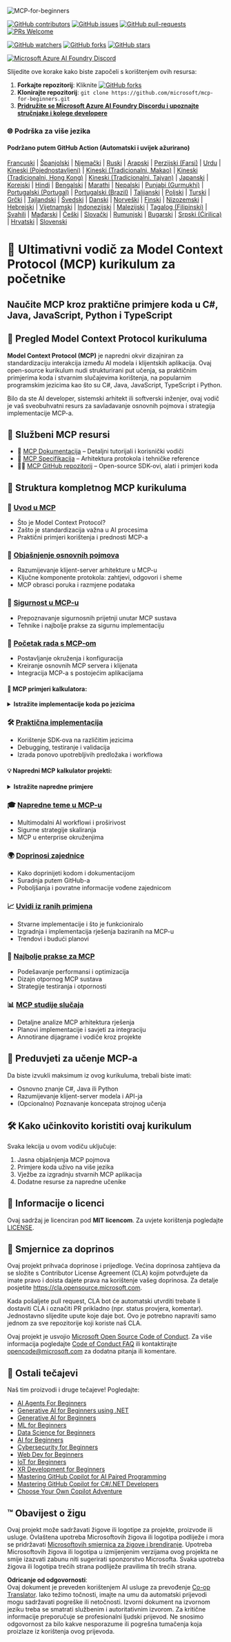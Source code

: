 <!--
CO_OP_TRANSLATOR_METADATA:
{
  "original_hash": "ce7bdf442957a1b4876032fd8ac80617",
  "translation_date": "2025-05-19T11:06:37+00:00",
  "source_file": "README.md",
  "language_code": "hr"
}
-->
![MCP-for-beginners](../../translated_images/mcp-beginners.2ce2b317996369ff66c5b72e25eff9d4288ab2741fc70c0b4e523d1ae1e249fd.hr.png)

[![GitHub contributors](https://img.shields.io/github/contributors/microsoft/mcp-for-beginners.svg)](https://GitHub.com/microsoft/mcp-for-beginners/graphs/contributors)
[![GitHub issues](https://img.shields.io/github/issues/microsoft/mcp-for-beginners.svg)](https://GitHub.com/microsoft/mcp-for-beginners/issues)
[![GitHub pull-requests](https://img.shields.io/github/issues-pr/microsoft/mcp-for-beginners.svg)](https://GitHub.com/microsoft/mcp-for-beginners/pulls)
[![PRs Welcome](https://img.shields.io/badge/PRs-welcome-brightgreen.svg?style=flat-square)](http://makeapullrequest.com)

[![GitHub watchers](https://img.shields.io/github/watchers/microsoft/mcp-for-beginners.svg?style=social&label=Watch)](https://GitHub.com/microsoft/mcp-for-beginners/watchers)
[![GitHub forks](https://img.shields.io/github/forks/microsoft/mcp-for-beginners.svg?style=social&label=Fork)](https://GitHub.com/microsoft/mcp-for-beginners/network)
[![GitHub stars](https://img.shields.io/github/stars/microsoft/mcp-for-beginners?style=social&label=Star)](https://GitHub.com/microsoft/mcp-for-beginners/stargazers)


[![Microsoft Azure AI Foundry Discord](https://dcbadge.vercel.app/api/server/ByRwuEEgH4)](https://discord.com/invite/ByRwuEEgH4)


Slijedite ove korake kako biste započeli s korištenjem ovih resursa:
1. **Forkajte repozitorij**: Kliknite [![GitHub forks](https://img.shields.io/github/forks/microsoft/mcp-for-beginners.svg?style=social&label=Fork)](https://GitHub.com/microsoft/mcp-for-beginners/network)
2. **Klonirajte repozitorij**:   `git clone https://github.com/microsoft/mcp-for-beginners.git`
3. [**Pridružite se Microsoft Azure AI Foundry Discordu i upoznajte stručnjake i kolege developere**](https://discord.com/invite/ByRwuEEgH4)


### 🌐 Podrška za više jezika

#### Podržano putem GitHub Action (Automatski i uvijek ažurirano)
[Francuski](../fr/README.md) | [Španjolski](../es/README.md) | [Njemački](../de/README.md) | [Ruski](../ru/README.md) | [Arapski](../ar/README.md) | [Perzijski (Farsi)](../fa/README.md) | [Urdu](../ur/README.md) | [Kineski (Pojednostavljeni)](../zh/README.md) | [Kineski (Tradicionalni, Makao)](../mo/README.md) | [Kineski (Tradicionalni, Hong Kong)](../hk/README.md) | [Kineski (Tradicionalni, Tajvan)](../tw/README.md) | [Japanski](../ja/README.md) | [Korejski](../ko/README.md) | [Hindi](../hi/README.md) | [Bengalski](../bn/README.md) | [Marathi](../mr/README.md) | [Nepalski](../ne/README.md) | [Punjabi (Gurmukhi)](../pa/README.md) | [Portugalski (Portugal)](../pt/README.md) | [Portugalski (Brazil)](../br/README.md) | [Talijanski](../it/README.md) | [Poljski](../pl/README.md) | [Turski](../tr/README.md) | [Grčki](../el/README.md) | [Tajlandski](../th/README.md) | [Švedski](../sv/README.md) | [Danski](../da/README.md) | [Norveški](../no/README.md) | [Finski](../fi/README.md) | [Nizozemski](../nl/README.md) | [Hebrejski](../he/README.md) | [Vijetnamski](../vi/README.md) | [Indonezijski](../id/README.md) | [Malezijski](../ms/README.md) | [Tagalog (Filipinski)](../tl/README.md) | [Svahili](../sw/README.md) | [Mađarski](../hu/README.md) | [Češki](../cs/README.md) | [Slovački](../sk/README.md) | [Rumunjski](../ro/README.md) | [Bugarski](../bg/README.md) | [Srpski (Ćirilica)](../sr/README.md) | [Hrvatski](./README.md) | [Slovenski](../sl/README.md)
# 🚀 Ultimativni vodič za Model Context Protocol (MCP) kurikulum za početnike

## **Naučite MCP kroz praktične primjere koda u C#, Java, JavaScript, Python i TypeScript**

## 🧠 Pregled Model Context Protocol kurikuluma

**Model Context Protocol (MCP)** je napredni okvir dizajniran za standardizaciju interakcija između AI modela i klijentskih aplikacija. Ovaj open-source kurikulum nudi strukturirani put učenja, sa praktičnim primjerima koda i stvarnim slučajevima korištenja, na popularnim programskim jezicima kao što su C#, Java, JavaScript, TypeScript i Python.

Bilo da ste AI developer, sistemski arhitekt ili softverski inženjer, ovaj vodič je vaš sveobuhvatni resurs za savladavanje osnovnih pojmova i strategija implementacije MCP-a.

## 🔗 Službeni MCP resursi

- 📘 [MCP Dokumentacija](https://modelcontextprotocol.io/) – Detaljni tutorijali i korisnički vodiči  
- 📜 [MCP Specifikacija](https://spec.modelcontextprotocol.io/) – Arhitektura protokola i tehničke reference  
- 🧑‍💻 [MCP GitHub repozitorij](https://github.com/modelcontextprotocol) – Open-source SDK-ovi, alati i primjeri koda  

## 🧭 Struktura kompletnog MCP kurikuluma

### 📌 [Uvod u MCP](./00-Introduction/README.md)

- Što je Model Context Protocol?  
- Zašto je standardizacija važna u AI procesima  
- Praktični primjeri korištenja i prednosti MCP-a  

### 🧩 [Objašnjenje osnovnih pojmova](./01-CoreConcepts/README.md)

- Razumijevanje klijent-server arhitekture u MCP-u  
- Ključne komponente protokola: zahtjevi, odgovori i sheme  
- MCP obrasci poruka i razmjene podataka  

### 🔐 [Sigurnost u MCP-u](./02-Security/readme.md)

- Prepoznavanje sigurnosnih prijetnji unutar MCP sustava  
- Tehnike i najbolje prakse za sigurnu implementaciju  

### 🚀 [Početak rada s MCP-om](./03-GettingStarted/README.md)

- Postavljanje okruženja i konfiguracija  
- Kreiranje osnovnih MCP servera i klijenata  
- Integracija MCP-a s postojećim aplikacijama  

#### 🧮 MCP primjeri kalkulatora:  
<details>
  <summary><strong>Istražite implementacije koda po jezicima</strong></summary>

  - [Primjer MCP servera u C#](./03-GettingStarted/samples/csharp/README.md)  
  - [Java MCP kalkulator](./03-GettingStarted/samples/java/calculator/README.md)  
  - [JavaScript MCP demo](./03-GettingStarted/samples/javascript/README.md)  
  - [Python MCP server](../../03-GettingStarted/samples/python/mcp_calculator_server.py)  
  - [TypeScript MCP primjer](./03-GettingStarted/samples/typescript/README.md)  

</details>

### 🛠️ [Praktična implementacija](./04-PracticalImplementation/README.md)

- Korištenje SDK-ova na različitim jezicima  
- Debugging, testiranje i validacija  
- Izrada ponovo upotrebljivih predložaka i workflowa  

#### 💡 Napredni MCP kalkulator projekti:  
<details>
  <summary><strong>Istražite napredne primjere</strong></summary>

  - [Napredni C# primjer](./04-PracticalImplementation/samples/csharp/README.md)  
  - [Java aplikacija u kontejneru](./04-PracticalImplementation/samples/java/containerapp/README.md)  
  - [Napredni JavaScript primjer](./04-PracticalImplementation/samples/javascript/README.md)  
  - [Python složena implementacija](../../04-PracticalImplementation/samples/python/mcp_sample.py)  
  - [TypeScript kontejnerski primjer](./04-PracticalImplementation/samples/typescript/README.md)  

</details>

### 🎓 [Napredne teme u MCP-u](./05-AdvancedTopics/README.md)

- Multimodalni AI workflowi i proširivost  
- Sigurne strategije skaliranja  
- MCP u enterprise okruženjima  

### 🌍 [Doprinosi zajednice](./06-CommunityContributions/README.md)

- Kako doprinijeti kodom i dokumentacijom  
- Suradnja putem GitHub-a  
- Poboljšanja i povratne informacije vođene zajednicom  

### 📈 [Uvidi iz ranih primjena](./07-CaseStudies/README.md)

- Stvarne implementacije i što je funkcioniralo  
- Izgradnja i implementacija rješenja baziranih na MCP-u  
- Trendovi i budući planovi  

### 📏 [Najbolje prakse za MCP](./08-BestPractices/README.md)

- Podešavanje performansi i optimizacija  
- Dizajn otpornog MCP sustava  
- Strategije testiranja i otpornosti  

### 📊 [MCP studije slučaja](./09-CaseStudy/Readme.md)

- Detaljne analize MCP arhitektura rješenja  
- Planovi implementacije i savjeti za integraciju  
- Annotirane dijagrame i vodiče kroz projekte  

## 🎯 Preduvjeti za učenje MCP-a

Da biste izvukli maksimum iz ovog kurikuluma, trebali biste imati:

- Osnovno znanje C#, Java ili Python  
- Razumijevanje klijent-server modela i API-ja  
- (Opcionalno) Poznavanje koncepata strojnog učenja  

## 🛠️ Kako učinkovito koristiti ovaj kurikulum

Svaka lekcija u ovom vodiču uključuje:

1. Jasna objašnjenja MCP pojmova  
2. Primjere koda uživo na više jezika  
3. Vježbe za izgradnju stvarnih MCP aplikacija  
4. Dodatne resurse za napredne učenike  

## 📜 Informacije o licenci

Ovaj sadržaj je licenciran pod **MIT licencom**. Za uvjete korištenja pogledajte [LICENSE](../../LICENSE).

## 🤝 Smjernice za doprinos

Ovaj projekt prihvaća doprinose i prijedloge. Većina doprinosa zahtijeva da se složite s Contributor License Agreement (CLA) kojim potvrđujete da imate pravo i doista dajete prava na korištenje vašeg doprinosa. Za detalje posjetite <https://cla.opensource.microsoft.com>.

Kada pošaljete pull request, CLA bot će automatski utvrditi trebate li dostaviti CLA i označiti PR prikladno (npr. status provjera, komentar). Jednostavno slijedite upute koje daje bot. Ovo je potrebno napraviti samo jednom za sve repozitorije koji koriste naš CLA.

Ovaj projekt je usvojio [Microsoft Open Source Code of Conduct](https://opensource.microsoft.com/codeofconduct/). Za više informacija pogledajte [Code of Conduct FAQ](https://opensource.microsoft.com/codeofconduct/faq/) ili kontaktirajte [opencode@microsoft.com](mailto:opencode@microsoft.com) za dodatna pitanja ili komentare.

## 🎒 Ostali tečajevi  
Naš tim proizvodi i druge tečajeve! Pogledajte:

- [AI Agents For Beginners](https://github.com/microsoft/ai-agents-beginners?WT.mc_id=academic-105485-koreyst)  
- [Generative AI for Beginners using .NET](https://github.com/microsoft/Generative-AI-for-beginners-dotnet?WT.mc_id=academic-105485-koreyst)  
- [Generative AI for Beginners](https://github.com/microsoft/generative-ai-for-beginners?WT.mc_id=academic-105485-koreyst)
- [ML for Beginners](https://aka.ms/ml-beginners?WT.mc_id=academic-105485-koreyst)
- [Data Science for Beginners](https://aka.ms/datascience-beginners?WT.mc_id=academic-105485-koreyst)
- [AI for Beginners](https://aka.ms/ai-beginners?WT.mc_id=academic-105485-koreyst)
- [Cybersecurity for Beginners](https://github.com/microsoft/Security-101??WT.mc_id=academic-96948-sayoung)
- [Web Dev for Beginners](https://aka.ms/webdev-beginners?WT.mc_id=academic-105485-koreyst)
- [IoT for Beginners](https://aka.ms/iot-beginners?WT.mc_id=academic-105485-koreyst)
- [XR Development for Beginners](https://github.com/microsoft/xr-development-for-beginners?WT.mc_id=academic-105485-koreyst)
- [Mastering GitHub Copilot for AI Paired Programming](https://aka.ms/GitHubCopilotAI?WT.mc_id=academic-105485-koreyst)
- [Mastering GitHub Copilot for C#/.NET Developers](https://github.com/microsoft/mastering-github-copilot-for-dotnet-csharp-developers?WT.mc_id=academic-105485-koreyst)
- [Choose Your Own Copilot Adventure](https://github.com/microsoft/CopilotAdventures?WT.mc_id=academic-105485-koreyst)


## ™️ Obavijest o žigu

Ovaj projekt može sadržavati žigove ili logotipe za projekte, proizvode ili usluge. Ovlaštena upotreba Microsoftovih
žigova ili logotipa podliježe i mora se pridržavati
[Microsoftovih smjernica za žigove i brendiranje](https://www.microsoft.com/legal/intellectualproperty/trademarks/usage/general).
Upotreba Microsoftovih žigova ili logotipa u izmijenjenim verzijama ovog projekta ne smije izazvati zabunu niti sugerirati sponzorstvo Microsofta.
Svaka upotreba žigova ili logotipa trećih strana podliježe pravilima tih trećih strana.

**Odricanje od odgovornosti**:  
Ovaj dokument je preveden korištenjem AI usluge za prevođenje [Co-op Translator](https://github.com/Azure/co-op-translator). Iako težimo točnosti, imajte na umu da automatski prijevodi mogu sadržavati pogreške ili netočnosti. Izvorni dokument na izvornom jeziku treba se smatrati službenim i autoritativnim izvorom. Za kritične informacije preporučuje se profesionalni ljudski prijevod. Ne snosimo odgovornost za bilo kakve nesporazume ili pogrešna tumačenja koja proizlaze iz korištenja ovog prijevoda.
